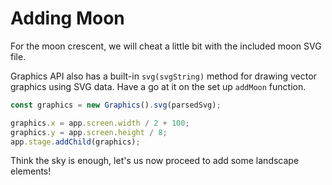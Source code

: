 # Adding Moon

For the moon crescent, we will cheat a little bit with the included moon SVG file.

Graphics API also has a built-in `svg(svgString)` method for drawing vector graphics using SVG data. Have a go at it on the set up `addMoon` function.

```javascript
const graphics = new Graphics().svg(parsedSvg);

graphics.x = app.screen.width / 2 + 100;
graphics.y = app.screen.height / 8;
app.stage.addChild(graphics);
```

Think the sky is enough, let's us now proceed to add some landscape elements!
